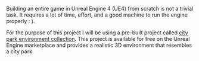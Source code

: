 Building an entire game in Unreal Engine 4 (UE4) from scratch is not a trivial task. It requires a lot of time, effort, and a good machine to run the engine properly : ).

For the purpose of this project I will be using a pre-built project called [city park environment collection](https://www.unrealengine.com/marketplace/en-US/product/city-park-environment-collection). This project is available for free on the Unreal Engine marketplace and provides a realistic 3D environment that resembles a city park. 


